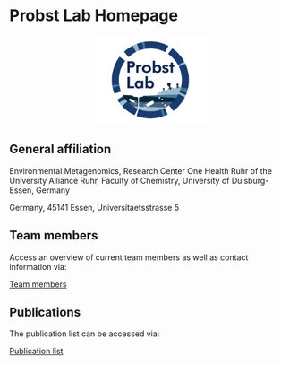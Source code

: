 # Probst Lab Homepage

<p align="center">
<img src="https://github.com/ProbstLab/Lab_homepage/blob/main/docs/assets/Probst_Lab_Logo_transparent.png" width=40% height=40%>
  </p>

## General affiliation

Environmental Metagenomics, Research Center One Health Ruhr of the University Alliance Ruhr, Faculty of Chemistry, University of Duisburg-Essen, Germany

Germany, 45141 Essen, Universitaetsstrasse 5

## Team members

Access an overview of current team members as well as contact information via:

[Team members](https://ProbstLab.github.io/Lab_homepage/teammembers )

## Publications

The publication list can be accessed via:

[Publication list](https:////ProbstLab.github.io/Lab_homepage/publications )
